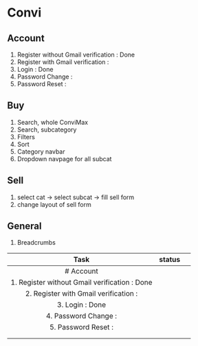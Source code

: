 # Convi

## Account

1. Register without Gmail verification : Done
2. Register with Gmail verification : 
3. Login : Done
4. Password Change : 
5. Password Reset : 

## Buy

1. Search, whole ConviMax
2. Search, subcategory
3. Filters 
4. Sort
5. Category navbar
6. Dropdown navpage for all subcat

## Sell

1. select cat -> select subcat -> fill sell form 
2. change layout of sell form

## General

1. Breadcrumbs

|Task   | status  |   |
|:-:|---|---|
|# Account   |   |   |
|1. Register without Gmail verification : Done   |   |   |
|2. Register with Gmail verification :    |   |   |
|3. Login : Done   |   |   |
|4. Password Change :   |   |   |
|5. Password Reset :   |   |   |
|   |   |   |
|   |   |   |
